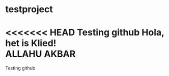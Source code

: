 # testproject
<<<<<<< HEAD
Testing github
Hola, het is Klied!  
ALLAHU AKBAR  
=======
Testing github  
